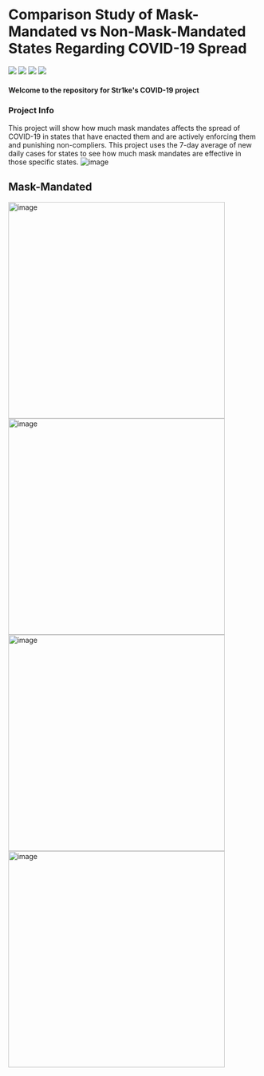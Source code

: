 # Comparison Study of Mask-Mandated vs Non-Mask-Mandated States Regarding COVID-19 Spread


![](https://img.shields.io/github/issues/RealStr1ke/COVID-Data-Project) ![](https://img.shields.io/github/forks/RealStr1ke/COVID-Data-Project) ![](https://img.shields.io/github/stars/RealStr1ke/COVID-Data-Project) ![](https://img.shields.io/github/license/RealStr1ke/COVID-Data-Project)
#### Welcome to the repository for Str1ke's COVID-19 project
### Project Info
This project will show how much mask mandates affects the spread of COVID-19 in states that have enacted them and are actively enforcing them and punishing non-compliers. This project uses the 7-day average of new daily cases for states to see how much mask mandates are effective in those specific states.
![image](https://user-images.githubusercontent.com/49248449/143782022-c76f6457-e95f-4e4c-ad70-09abb112d803.png)

## Mask-Mandated
<img width="434" alt="image" src="https://user-images.githubusercontent.com/49248449/143783562-760e3678-fc61-4798-a623-53b4ea9add7a.png">
<img width="434" alt="image" src="https://user-images.githubusercontent.com/49248449/143783600-e5b85271-28f7-43b4-b731-1fb32e725259.png">
<img width="434" alt="image" src="https://user-images.githubusercontent.com/49248449/143783627-71335026-c975-4c31-8563-ffe219e685be.png">
<img width="434" alt="image" src="https://user-images.githubusercontent.com/49248449/143783657-0b0878e4-4f89-4e23-bee1-44576383b783.png">
